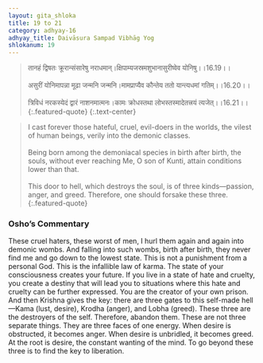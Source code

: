 ```yaml
---
layout: gita_shloka
title: 19 to 21
category: adhyay-16
adhyay_title: Daivāsura Sampad Vibhāg Yog
shlokanum: 19
---
```


> तानहं द्विषतः क्रूरान्संसारेषु नराधमान्।क्षिपाम्यजस्रमशुभानासुरीष्वेव योनिषु।।16.19।।<br><br>असुरीं योनिमापन्ना मूढा जन्मनि जन्मनि।मामप्राप्यैव कौन्तेय ततो यान्त्यधमां गतिम्।।16.20।।<br><br>त्रिविधं नरकस्येदं द्वारं नाशनमात्मनः।कामः क्रोधस्तथा लोभस्तस्मादेतत्त्रयं त्यजेत्।।16.21।।
{:.featured-quote} 
{:.text-center}

> I cast forever those hateful, cruel, evil-doers in the worlds, the vilest of human beings, verily into the demonic classes.<br><br>Being born among the demoniacal species in birth after birth, the souls, without ever reaching Me, O son of Kunti, attain conditions lower than that.<br><br>This door to hell, which destroys the soul, is of three kinds—passion, anger, and greed. Therefore, one should forsake these three.
{:.featured-quote}

### Osho’s Commentary
These cruel haters, these worst of men, I hurl them again and again into demonic wombs. And falling into such wombs, birth after birth, they never find me and go down to the lowest state.
This is not a punishment from a personal God. This is the infallible law of karma. The state of your consciousness creates your future. If you live in a state of hate and cruelty, you create a destiny that will lead you to situations where this hate and cruelty can be further expressed. You are the creator of your own prison.
And then Krishna gives the key: there are three gates to this self-made hell—Kama (lust, desire), Krodha (anger), and Lobha (greed). These three are the destroyers of the self. Therefore, abandon them.
These are not three separate things. They are three faces of one energy. When desire is obstructed, it becomes anger. When desire is unbridled, it becomes greed. At the root is desire, the constant wanting of the mind. To go beyond these three is to find the key to liberation.
